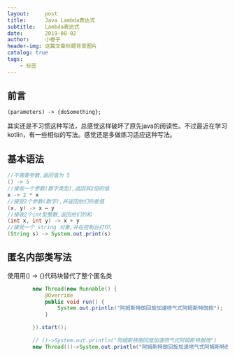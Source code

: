 ```yaml
---
layout:     post  
title:      Java Lambda表达式 
subtitle:   Lambda表达式
date:       2019-08-02
author:     小卷子
header-img: 这篇文章标题背景图片
catalog: true
tags:
    - 标签
---
```


## 前言

`(parameters) -> {doSomething};`

其实还是不习惯这种写法，总感觉这样破坏了原先java的阅读性。不过最近在学习kotlin，有一些相似的写法。感觉还是多做练习适应这种写法。





## 基本语法



~~~java
//不需要参数,返回值为 5
() -> 5 
//接收一个参数(数字类型),返回其2倍的值
x -> 2 * x 
//接受2个参数(数字),并返回他们的差值
(x, y) -> x – y 
//接收2个int型整数,返回他们的和
(int x, int y) -> x + y
//接受一个 string 对象,并在控制台打印,
(String s) -> System.out.print(s)
~~~



## 匿名内部类写法

使用用() -> {}代码块替代了整个匿名类

~~~java
        new Thread(new Runnable() {
            @Override
            public void run() {
                System.out.println("阿姆斯特朗回旋加速喷气式阿姆斯特朗炮");
            }

        }).start();
        
        // ()->System.out.println("阿姆斯特朗回旋加速喷气式阿姆斯特朗炮") 
        new Thread(()->System.out.println("阿姆斯特朗回旋加速喷气式阿姆斯特朗炮")).start();

~~~



